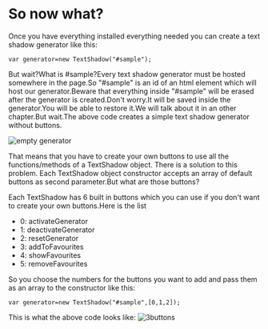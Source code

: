 # So now what?
Once you have everything installed everything needed you can create a text shadow generator like this:


```var generator=new TextShadow("#sample");```

But wait?What is #sample?Every text shadow generator must be hosted somewhere in the page.So "#sample" is an id of an html element which will host our generator.Beware that everything inside "#sample" will be erased after the generator is created.Don't worry.It will be saved inside the generator.You will be able to restore it.We will talk about it in an other chapter.But wait.The above code creates a simple text shadow generator without buttons.

![empty generator](images/empty_generator.png)

That means that you have to create your own buttons to use all the functions/methods of a TextShadow object. There is a solution to this problem.
Each TextShadow object constructor accepts an array of default buttons as second parameter.But what are those buttons?

Each TextShadow has 6 built in buttons which you can use if you don't want to create your own buttons.Here is the list

 * 0: activateGenerator
 * 1: deactivateGenerator
 * 2: resetGenerator
 * 3: addToFavourites
 * 4: showFavourites
 * 5: removeFavourites

 So you choose the numbers for the buttons you want to add and pass them as an array to the constructor like this:

 ```var generator=new TextShadow("#sample",[0,1,2]);```
 
 This is what the above code looks like:
 ![3buttons](images/3buttons.png)
